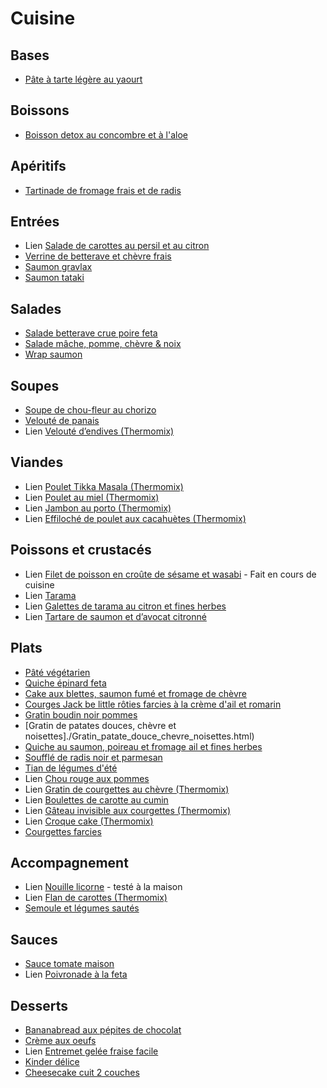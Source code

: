 # Cuisine

## Bases

* [Pâte à tarte légère au yaourt](./Pate_a_tarte_legere.html)

## Boissons

* [Boisson detox au concombre et à l'aloe](./Boisson_detox_concombre_aloe.html)

## Apéritifs

* [Tartinade de fromage frais et de radis](./Tartinade_fromage_frais_radis.html)

## Entrées

* Lien [Salade de carottes au persil et au citron](https://www.fourchette-et-bikini.fr/recettes/recettes-minceur/salade-de-carottes-legere-au-persil-et-au-citron.html)
* [Verrine de betterave et chèvre frais](./Verrine_betterave_chevre.html)
* [Saumon gravlax](./Saumon_gravlax.html)
* [Saumon tataki](./Saumon_tataki.html)

## Salades

* [Salade betterave crue poire feta](./Salade_betterave_crue_poire.html)
* [Salade mâche, pomme, chèvre & noix](./Salade_mache_pomme_chevre_noix.html)
* [Wrap saumon](./Wrap_saumon.html)

## Soupes

* [Soupe de chou-fleur au chorizo](./Soupe_chou_fleur_chorizo.html)
* [Velouté de panais](./Veloute_panais.html)
* Lien [Velouté d’endives (Thermomix)](https://www.cookomix.com/recettes/veloute-endives-thermomix/)

## Viandes

* Lien [Poulet Tikka Masala (Thermomix)](https://www.cookomix.com/recettes/poulet-tikka-masala-thermomix/)
* Lien [Poulet au miel (Thermomix)](https://www.cookomix.com/recettes/poulet-au-miel-thermomix/)
* Lien [Jambon au porto (Thermomix)](https://www.cookomix.com/recettes/jambon-au-porto-thermomix/)
* Lien [Effiloché de poulet aux cacahuètes (Thermomix)](https://www.cookomix.com/recettes/effiloche-de-poulet-aux-cacahuetes-thermomix/)

## Poissons et crustacés

* Lien [Filet de poisson en croûte de sésame et wasabi](https://www.cook-and-go.com/fr_FR/user/recipe-print?recipe_id=1360) - Fait en cours de cuisine
* Lien [Tarama](https://www.196flavors.com/fr/grece-tarama-taramosalata/)
* Lien [Galettes de tarama au citron et fines herbes](https://www.fourchette-et-bikini.fr/recettes/recettes-minceur/galettes-de-tarama-au-citron-et-fines-herbes.html)
* Lien [Tartare de saumon et d’avocat citronné](https://www.fourchette-et-bikini.fr/recettes/recettes-minceur/tartare-minceur-de-saumon-et-davocat-citronne.html)

## Plats

* [Pâté végétarien](./Pate_vegetarien.html)
* [Quiche épinard feta](./Quiche_epinard_feta.html)
* [Cake aux blettes, saumon fumé et fromage de chèvre](./Cake_blettes_saumon_fumé_chèvre.html)
* [Courges Jack be little rôties farcies à la crème d'ail et romarin](./Courge_jack_be_little_roties_creme_ail_romarin.html)
* [Gratin boudin noir pommes](./Gratin_boudin_pommes.html)
* [Gratin de patates douces, chèvre et noisettes]./Gratin_patate_douce_chevre_noisettes.html)
* [Quiche au saumon, poireau et fromage ail et fines herbes](./Quiche_saumon_poireau_fromage_ail_fines_herbes.html)
* [Soufflé de radis noir et parmesan](./Souffle_radis_noir_parmesan.html)
* [Tian de légumes d'été](./Tian_legumes_ete.html)
* Lien [Chou rouge aux pommes](https://www.marmiton.org/recettes/recette_chou-rouge-aux-pommes-de-ma-grand-mere_44248.aspx)
* Lien [Gratin de courgettes au chèvre (Thermomix)](https://www.cookomix.com/recettes/gratin-de-courgettes-chevre-thermomix/)
* Lien [Boulettes de carotte au cumin](https://dubiodansmonbento.com/boulettes-de-carotte-au-cumin/)
* Lien [Gâteau invisible aux courgettes (Thermomix)](https://www.cookomix.com/recettes/gateau-invisible-aux-courgettes-thermomix/)
* Lien [Croque cake (Thermomix)](https://www.cookomix.com/recettes/croque-cake-thermomix/)
* [Courgettes farcies](./Courgettes_farcies.html)

## Accompagnement

* Lien [Nouille licorne](http://theindigokitchen.com/quick-and-simple-unicorn-noodles/) - testé à la maison
* Lien [Flan de carottes (Thermomix)](https://www.cookomix.com/recettes/flan-de-carottes-thermomix/)
* [Semoule et légumes sautés](./Semoule_legumes_sautes.html)

## Sauces

* [Sauce tomate maison](./Sauce_tomate_maison.html)
* Lien [Poivronade à la feta](https://www.cookomix.com/recettes/poivronade-feta-thermomix/)

## Desserts

* [Bananabread aux pépites de chocolat](./Bananabread_pepites_chocolat.html)
* [Crème aux oeufs](./Creme_aux_oeufs.html)
* Lien [Entremet gelée fraise facile](https://www.instagram.com/p/Bq8IUk9DIIl/?utm_source=ig_web_button_share_sheet)
* [Kinder délice](./Kinder_delice.html)
* [Cheesecake cuit 2 couches](./Cheesecake_cuit_2_couches.html)
